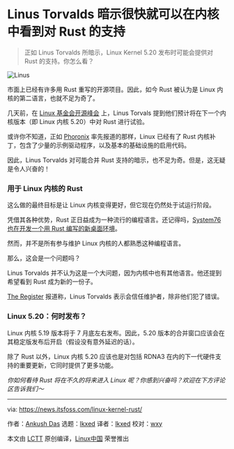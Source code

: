 [#]: subject: "Linus Torvalds Expects to See Rust Support in the Kernel Soon"
[#]: via: "https://news.itsfoss.com/linux-kernel-rust/"
[#]: author: "Ankush Das https://news.itsfoss.com/author/ankush/"
[#]: collector: "lkxed"
[#]: translator: "lkxed"
[#]: reviewer: "wxy"
[#]: publisher: "wxy"
[#]: url: "https://linux.cn/article-14763-1.html"

Linus Torvalds 暗示很快就可以在内核中看到对 Rust 的支持
======

> 正如 Linus Torvalds 所暗示，Linux Kernel 5.20 发布时可能会提供对 Rust 的支持。你怎么看？

![Linus][1]

市面上已经有许多用 Rust 重写的开源项目。因此，如今 Rust 被认为是 Linux 内核的第二语言，也就不足为奇了。

几天前，在 [Linux 基金会开源峰会][2] 上，Linus Torvals 提到他们预计将在下一个内核版本（即 Linux 内核 5.20）中对 Rust 进行试验。

或许你不知道，正如 [Phoronix][3] 率先报道的那样，Linux 已经有了 Rust 内核补丁，包含了少量的示例驱动程序，以及基本的基础设施的启用代码。

因此，Linus Torvalds 对可能合并 Rust 支持的暗示，也不足为奇。但是，这无疑是令人兴奋的！

### 用于 Linux 内核的 Rust

这么做的最终目标是让 Linux 内核变得更好，但它现在仍然处于试运行阶段。

凭借其各种优势，Rust 正日益成为一种流行的编程语言。还记得吗，[System76 也在开发一个用 Rust 编写的新桌面环境][4]。

然而，并不是所有参与维护 Linux 内核的人都熟悉这种编程语言。

那么，这会是一个问题吗？

Linus Torvalds 并不认为这是一个大问题，因为内核中也有其他语言。他还提到希望看到 Rust 成为新的一份子。

[The Register][5] 报道称，Linus Torvalds 表示会信任维护者，除非他们犯了错误。

### Linux 5.20：何时发布？

Linux 内核 5.19 版本将于 7 月底左右发布。因此，5.20 版本的合并窗口应该会在其稳定版发布后开启（假设没有意外延迟的话）。

除了 Rust 以外，Linux 内核 5.20 应该也是对包括 RDNA3 在内的下一代硬件支持的重要更新，它同时提供了更多功能。

*你如何看待 Rust 将在不久的将来进入 Linux 呢？你感到兴奋吗？欢迎在下方评论区告诉我们～*

--------------------------------------------------------------------------------

via: https://news.itsfoss.com/linux-kernel-rust/

作者：[Ankush Das][a]
选题：[lkxed][b]
译者：[lkxed](https://github.com/lkxed)
校对：[wxy](https://github.com/wxy)

本文由 [LCTT](https://github.com/LCTT/TranslateProject) 原创编译，[Linux中国](https://linux.cn/) 荣誉推出

[a]: https://news.itsfoss.com/author/ankush/
[b]: https://github.com/lkxed
[1]: https://news.itsfoss.com/wp-content/uploads/2022/06/linus-expects-rust-support-in-linux-kernel-soon.jpg
[2]: https://events.linuxfoundation.org/open-source-summit-north-america/
[3]: https://www.phoronix.com/scan.php?page=news_item&px=Rust-Linux-v7-Plus-New-Uutils
[4]: https://news.itsfoss.com/system76-rust-cosmic-desktop/
[5]: https://www.theregister.com/2022/06/23/linus_torvalds_rust_linux_kernel/
